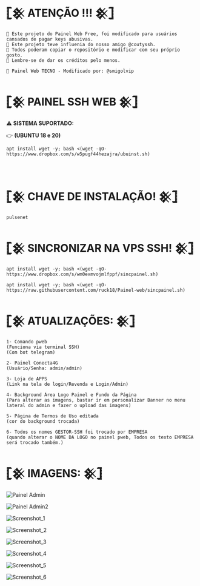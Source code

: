 # 𓊈𒆜 ATENÇÃO !!! 𒆜𓊉
```
📍 Este projeto do Painel Web Free, foi modificado para usuários cansados de pagar keys abusivas.
📍 Este projeto teve influenia do nosso amigo @coutyssh.
📍 Todos poderam copiar o repositório e modificar com seu próprio gosto.
📍 Lembre-se de dar os créditos pelo menos.

📱 Painel Web TECNO - Modificado por: @smigolvip
```

#  𓊈𒆜 PAINEL SSH WEB 𒆜𓊉

⚠ <b>SISTEMA SUPORTADO:</b>
</br>

👉 <b>(UBUNTU 18 e 20)</b>

```
apt install wget -y; bash <(wget -qO- https://www.dropbox.com/s/w5pugf44hezajra/ubuinst.sh)
```
</br>

# 𓊈𒆜 CHAVE DE INSTALAÇÃO! 𒆜𓊉
```
pulsenet
```

# 𓊈𒆜 SINCRONIZAR NA VPS SSH! 𒆜𓊉
```
apt install wget -y; bash <(wget -qO- https://www.dropbox.com/s/wm0exmvojmlfppf/sincpainel.sh)

apt install wget -y; bash <(wget -qO- https://raw.githubusercontent.com/ruck18/Painel-web/sincpainel.sh)

```

# 𓊈𒆜 ATUALIZAÇÕES: 𒆜𓊉
```
1- Comando pweb
(Funciona via terminal SSH)
(Com bot telegram)

2- Painel Conecta4G 
(Usuário/Senha: admin/admin)

3- Loja de APPS 
(Link na tela de login/Revenda e Login/Admin)

4- Background Área Logo Painel e Fundo da Página
(Para alterar as imagens, bastar ir em personalizar Banner no menu lateral do admin e fazer o upload das imagens)

5- Página de Termos de Uso editada
(cor do background trocada)

6- Todos os nomes GESTOR-SSH foi trocado por EMPRESA
(quando alterar o NOME DA LOGO no painel pweb, Todos os texto EMPRESA será trocado também.)
```

# 𓊈𒆜 IMAGENS: 𒆜𓊉

![Painel Admin](https://i.postimg.cc/44h2JKL7/Screenshot-1.png)

![Painel Admin2](https://i.postimg.cc/NM2DfV4q/Screenshot-6.png)

![Screenshot_1](https://i.postimg.cc/Vsj9GXZR/Screenshot-7.png)

![Screenshot_2](https://i.postimg.cc/x1r2fD3Y/Screenshot-8.png)

![Screenshot_3](https://i.postimg.cc/rwQ2S0Ly/Screenshot-9.png)

![Screenshot_4](https://i.postimg.cc/yNktcLPn/Screenshot-10.png)

![Screenshot_5](https://i.postimg.cc/cLjXy0RM/Screenshot-12.png)

![Screenshot_6](https://i.postimg.cc/jjP6pNdt/Screenshot-13.png)

